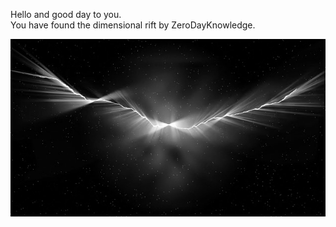 Hello and good day to you.  
You have found the dimensional rift by ZeroDayKnowledge.

![ScreenShot](images/dimensional-rift.png)
